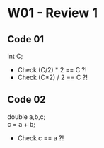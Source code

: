 
# W01 - Review 1

## Code 01

int C;

- Check  (C/2) * 2 == C ?!
- Check  (C*2) / 2 == C ?!

## Code 02

double a,b,c;   
c = a + b;   

- Check  c == a ?!   

